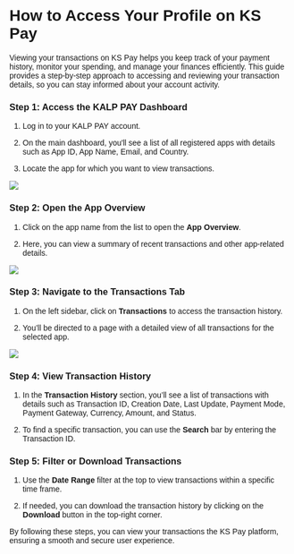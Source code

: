 <style>  body { font-family: "Source Sans 3", sans-serif!important; }</style>
<link href="https://fonts.googleapis.com/css2?family=Source+Sans+3:ital,wght@0,200..900;1,200..900&display=swap" rel="stylesheet">    
<link rel="stylesheet" href="https://fonts.googleapis.com/icon?family=Material+Icons">

# How to Access Your Profile on KS Pay

Viewing your transactions on KS Pay helps you keep track of your payment history, monitor your spending, and manage your finances efficiently. This guide provides a step-by-step approach to accessing and reviewing your transaction details, so you can stay informed about your account activity.

### Step 1: Access the KALP PAY Dashboard

1.  Log in to your KALP PAY account.
    
2.  On the main dashboard, you'll see a list of all registered apps with details such as App ID, App Name, Email, and Country.
    
3.  Locate the app for which you want to view transactions.
    

![](https://docs-images-kalp-studio.s3.ap-south-1.amazonaws.com/KS+Pay+articles+stg/view+transaction/vt1.png)

### Step 2: Open the App Overview

1.  Click on the app name from the list to open the **App Overview**.
    
2.  Here, you can view a summary of recent transactions and other app-related details.
    

![](https://docs-images-kalp-studio.s3.ap-south-1.amazonaws.com/KS+Pay+articles+stg/view+transaction/vt2.png)

### Step 3: Navigate to the Transactions Tab

1.  On the left sidebar, click on **Transactions** to access the transaction history.
    
2.  You’ll be directed to a page with a detailed view of all transactions for the selected app.
    

![](https://docs-images-kalp-studio.s3.ap-south-1.amazonaws.com/KS+Pay+articles+stg/view+transaction/vt.3png)

### Step 4: View Transaction History

1.  In the **Transaction History** section, you’ll see a list of transactions with details such as Transaction ID, Creation Date, Last Update, Payment Mode, Payment Gateway, Currency, Amount, and Status.
    
2.  To find a specific transaction, you can use the **Search** bar by entering the Transaction ID.
    

### Step 5: Filter or Download Transactions

1.  Use the **Date Range** filter at the top to view transactions within a specific time frame.
    
2.  If needed, you can download the transaction history by clicking on the **Download** button in the top-right corner.
    

By following these steps, you can view your transactions the KS Pay platform, ensuring a smooth and secure user experience.